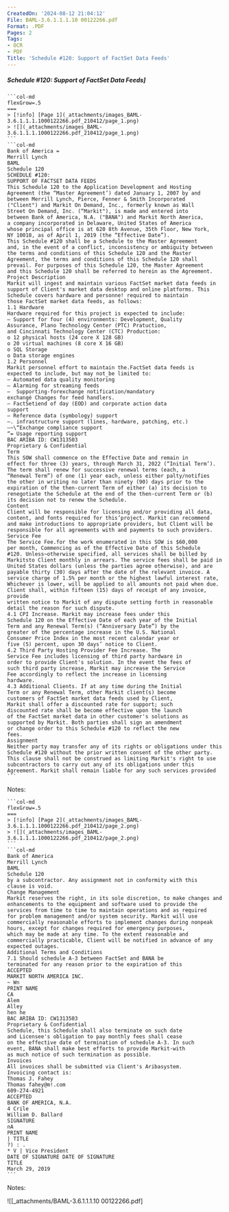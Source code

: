 ```yaml
---
CreatedOn: '2024-08-12 21:04:12'
File: BAML-3.6.1.1.1.10 00122266.pdf
Format: .PDF
Pages: 2
Tags:
- OCR
- PDF
Title: 'Schedule #120: Support of FactSet Data Feeds'
---
```


##### Schedule #120: Support of FactSet Data Feeds]

  
````col
```col-md
flexGrow=.5
===
> [!info] [Page 1](_attachments/images_BAML-3.6.1.1.1.1000122266.pdf_210412/page_1.png)
> ![](_attachments/images_BAML-3.6.1.1.1.1000122266.pdf_210412/page_1.png)
```  
```col-md
Bank of America =
Merrill Lynch  
BAML
Schedule 120  
SCHEDULE #120:
SUPPORT OF FACTSET DATA FEEDS  
This Schedule 120 to the Application Development and Hosting
Agreement (the “Master Agreement’) dated January 1, 2007 by and
between Merrill Lynch, Pierce, Fenner & Smith Incorporated
("Client") and Markit On Demand, Inc., formerly known as Wall
Street On Demand, Inc. (“Markit"), is made and entered into
between Bank of America, N.A. ("BANA") and Markit North America,
a company incorporated in Delaware, United States of America
whose principal office is at 620 8th Avenue, 35th Floor, New York,
NY 10018, as of April 1, 2019 (the “Effective Date”).  
This Schedule #120 shall be a Schedule to the Master Agreement
and, in the event of a conflict, inconsistency or ambiguity between
the terms and conditions of this Schedule 120 and the Master
Agreement, the terms and conditions of this Schedule 120 shall
prevail. For purposes of this Schedule 120, the Master Agreement
and this Schedule 120 shall be referred to herein as the Agreement.  
Project Description  
Markit will ingest and maintain various FactSet market data feeds in
support of Client's market data desktop and online platforms. This
Schedule covers hardware and personne! required to maintain
those FactSet market data feeds, as follows:  
1.1 Hardware
Hardware required for this project is expected to include:  
— Support for four (4) environments: Development, Quality
Assurance, Plano Technology Center (PTC) Pratuction,
and Cincinnati Technology Center (CTC) Production:  
o 12 physical hosts (24 core X 128 GB)
o 20 virtual machines (8 core X 16 GB)  
o SQL Storage
o Data storage engines
1.2 Personnel  
Markit personnel effort to maintain the.FactSet data feeds is
expected to include, but may not_be limited to:  
— Automated data quality monitoring  
— Alarming for streaming feeds  
—  Supporting-forexchange notification/mandatory
exchangé Changes for feed handlers.  
— FactSetiend of day (EOD) and corporate action data
support  
— Reference data (symbology) support  
—. infrastructure support (lines, hardware, patching, etc.)  
—~\“Exchange compliance support  
“= Usage reporting support  
BAC ARIBA ID: CW1313503
Proprietary & Confidential  
Term  
This SOW shall commence on the Effective Date and remain in
effect for three (3) years, through March 31, 2022 (“Initial Term’).
The term shall renew for successive renewal terms (each, a
“Renewal Term”) of one (1) year each, unless either palty/notifies
the other in writing no later than ninety (90) days prior to the
expiration of the then-current Term of either (a) its decision to
renegotiate the Schedule at the end of the then-current Term or (b)
its decision not to renew the Schedule.  
Content  
Client will be responsible for licensing and/or providing all data,
content, and fonts required for this’project. Markit can recommend
and make introductions to appropriate providers, but Client will be
responsible for all agreements with and payments to such providers.  
Service Fee  
The Service Fee.for the work enumerated in this SOW is $60,000
per month, Commencing as of the Effective Date of this Schedule
#120. Unless~otherwise specified, all services shall be billed by
Markitsto Client monthly in arrears. The service fees shall be paid in
United States dollars (unless the parties agree otherwise), and are
payable thirty (30) days after the date of the relevant invoice. A
service charge of 1.5% per month or the highest lawful interest rate,
Whichever is lower, will be applied to all amounts not paid when due.
Client shall, within fifteen (15) days of receipt of any invoice, provide
written notice to Markit of any dispute setting forth in reasonable
detail the reason for such dispute.  
4.1 CPI Increase. Markit may increase fees under this
Schedule 120 on the Effective Date of each year of the Initial
Term and any Renewal Term(s) (“Anniversary Date”) by the
greater of the percentage increase in the U.S. National
Consumer Price Index in the most recent calendar year or
five (5) percent, upon 30 days’ notice to Client.  
4.2 Third Party Hosting Provider Fee Increase. The
Service Fee includes licensing of third party hardware in
order to provide Client's solution. In the event the fees of
such third party increase, Markit may increase the Service
Fee accordingly to reflect the increase in licensing
hardware.  
4.3 Additional Clients. If at any time during the Initial
Term or any Renewal Term, other Markit client(s) become
customers of FactSet market data feeds used by Client,
Markit shall offer a discounted rate for support; such
discounted rate shall be become effective upon the launch
of the FactSet market data in other customer's solutions as
supported by Markit. Both parties shall sign an amendment
or change order to this Schedule #120 to reflect the new
fees.  
Assignment  
Neither party may transfer any of its rights or obligations under this
Schedule #120 without the prior written consent of the other party.
This clause shall not be construed as limiting Markit's right to use
subcontractors to carry out any of its obligations under this
Agreement. Markit shall remain liable for any such services provided  
```
````
Notes:    
````col
```col-md
flexGrow=.5
===
> [!info] [Page 2](_attachments/images_BAML-3.6.1.1.1.1000122266.pdf_210412/page_2.png)
> ![](_attachments/images_BAML-3.6.1.1.1.1000122266.pdf_210412/page_2.png)
```  
```col-md
Bank of America
Merrill Lynch  
BAML
Schedule 120  
by a subcontractor. Any assignment not in conformity with this
clause is void.  
Change Management  
Markit reserves the right, in its sole discretion, to make changes and
enhancements to the equipment and software used to provide the
services from time to time to maintain operations and as required
for problem management and/or system security. Markit will use
commercially reasonable efforts to implement changes during nonpeak hours, except for changes required for emergency purposes,
which may be made at any time. To the extent reasonable and
commercially practicable, Client will be notified in advance of any
expected outages.  
Additional Terms and Conditions  
7.1 Should schedule A-3 between FactSet and BANA be
terminated for any reason prior to the expiration of this  
ACCEPTED
MARKIT NORTH AMERICA INC.  
~ Wn  
PRINT NAME  
CA  
Alem
Alley  
hen he  
BAC ARIBA ID: CW1313503
Proprietary & Confidential  
Schedule, this Schedule shall also terminate on such date
and Licensee's obligation to pay monthly fees shall cease
on the effective date of termination of schedule A-3. In such
event, BANA shall make best efforts to provide Markit-with
as much notice of such termination as possible.  
Invoices  
All invoices shall be submitted via Client's Aribasystem.  
Invoicing contact is:  
Thomas J. Fahey  
Thomas fahey@m!.com
609-274-4921  
ACCEPTED
BANK OF AMERICA, N.A.  
4 Crile  
William D. Ballard  
SIGNATURE  
nA  
PRINT NAME  
| TITLE  
?) : .
* V | Vice President
DATE OF SIGNATURE DATE OF SIGNATURE  
TITLE  
March 29, 2019  
```
````
Notes:  


![[_attachments/BAML-3.6.1.1.1.10 00122266.pdf]